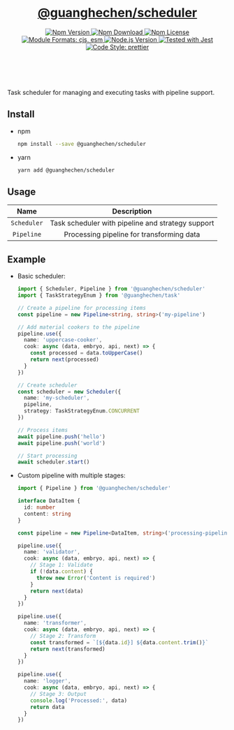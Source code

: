 <header>
  <h1 align="center">
    <a href="https://github.com/guanghechen/sora/tree/@guanghechen/scheduler@6.0.8/packages/scheduler#readme">@guanghechen/scheduler</a>
  </h1>
  <div align="center">
    <a href="https://www.npmjs.com/package/@guanghechen/scheduler">
      <img
        alt="Npm Version"
        src="https://img.shields.io/npm/v/@guanghechen/scheduler.svg"
      />
    </a>
    <a href="https://www.npmjs.com/package/@guanghechen/scheduler">
      <img
        alt="Npm Download"
        src="https://img.shields.io/npm/dm/@guanghechen/scheduler.svg"
      />
    </a>
    <a href="https://www.npmjs.com/package/@guanghechen/scheduler">
      <img
        alt="Npm License"
        src="https://img.shields.io/npm/l/@guanghechen/scheduler.svg"
      />
    </a>
    <a href="#install">
      <img
        alt="Module Formats: cjs, esm"
        src="https://img.shields.io/badge/module_formats-cjs%2C%20esm-green.svg"
      />
    </a>
    <a href="https://github.com/nodejs/node">
      <img
        alt="Node.js Version"
        src="https://img.shields.io/node/v/@guanghechen/scheduler"
      />
    </a>
    <a href="https://github.com/facebook/jest">
      <img
        alt="Tested with Jest"
        src="https://img.shields.io/badge/tested_with-jest-9c465e.svg"
      />
    </a>
    <a href="https://github.com/prettier/prettier">
      <img
        alt="Code Style: prettier"
        src="https://img.shields.io/badge/code_style-prettier-ff69b4.svg?style=flat-square"
      />
    </a>
  </div>
</header>
<br/>

Task scheduler for managing and executing tasks with pipeline support.

## Install

- npm

  ```bash
  npm install --save @guanghechen/scheduler
  ```

- yarn

  ```bash
  yarn add @guanghechen/scheduler
  ```

## Usage

|       Name      |                        Description                        |
| :-------------: | :-------------------------------------------------------: |
|   `Scheduler`   |     Task scheduler with pipeline and strategy support    |
|   `Pipeline`    |     Processing pipeline for transforming data            |

## Example

- Basic scheduler:

  ```typescript
  import { Scheduler, Pipeline } from '@guanghechen/scheduler'
  import { TaskStrategyEnum } from '@guanghechen/task'

  // Create a pipeline for processing items
  const pipeline = new Pipeline<string, string>('my-pipeline')

  // Add material cookers to the pipeline
  pipeline.use({
    name: 'uppercase-cooker',
    cook: async (data, embryo, api, next) => {
      const processed = data.toUpperCase()
      return next(processed)
    }
  })

  // Create scheduler
  const scheduler = new Scheduler({
    name: 'my-scheduler',
    pipeline,
    strategy: TaskStrategyEnum.CONCURRENT
  })

  // Process items
  await pipeline.push('hello')
  await pipeline.push('world')

  // Start processing
  await scheduler.start()
  ```

- Custom pipeline with multiple stages:

  ```typescript
  import { Pipeline } from '@guanghechen/scheduler'

  interface DataItem {
    id: number
    content: string
  }

  const pipeline = new Pipeline<DataItem, string>('processing-pipeline')

  pipeline.use({
    name: 'validator',
    cook: async (data, embryo, api, next) => {
      // Stage 1: Validate
      if (!data.content) {
        throw new Error('Content is required')
      }
      return next(data)
    }
  })

  pipeline.use({
    name: 'transformer',
    cook: async (data, embryo, api, next) => {
      // Stage 2: Transform
      const transformed = `[${data.id}] ${data.content.trim()}`
      return next(transformed)
    }
  })

  pipeline.use({
    name: 'logger',
    cook: async (data, embryo, api, next) => {
      // Stage 3: Output
      console.log('Processed:', data)
      return data
    }
  })
  ```

[homepage]:
  https://github.com/guanghechen/sora/tree/@guanghechen/scheduler@6.0.8/packages/scheduler#readme